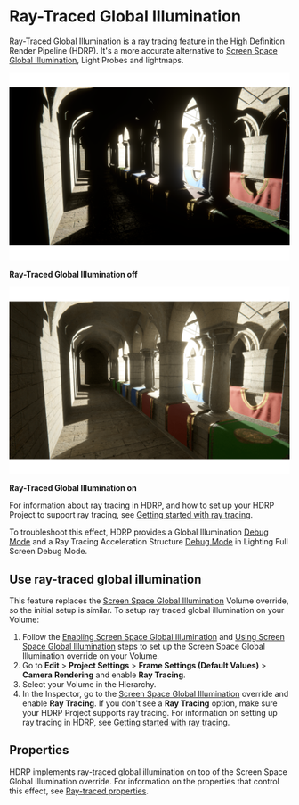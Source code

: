 # Ray-Traced Global Illumination

Ray-Traced Global Illumination is a ray tracing feature in the High Definition Render Pipeline (HDRP). It's a more accurate alternative to [Screen Space Global Illumination](Override-Screen-Space-GI.md), Light Probes and lightmaps.

![](Images/RayTracedGlobalIllumination1.png)

**Ray-Traced Global Illumination off**

![](Images/RayTracedGlobalIllumination2.png)

**Ray-Traced Global Illumination on**

For information about ray tracing in HDRP, and how to set up your HDRP Project to support ray tracing, see [Getting started with ray tracing](Ray-Tracing-Getting-Started.md).

To troubleshoot this effect, HDRP provides a Global Illumination [Debug Mode](Ray-Tracing-Debug.md) and a Ray Tracing Acceleration Structure [Debug Mode](Ray-Tracing-Debug.md) in Lighting Full Screen Debug Mode.

## Use ray-traced global illumination

This feature replaces the [Screen Space Global Illumination](Override-Screen-Space-GI.md) Volume override, so the initial setup is similar. To setup ray traced global illumination on your Volume:

1. Follow the [Enabling Screen Space Global Illumination](Override-Screen-Space-GI.md#enabling-screen-space-global-illumination) and [Using Screen Space Global Illumination](Override-Screen-Space-GI.md#using-screen-space-global-illumination) steps to set up the Screen Space Global Illumination override on your Volume.
2. Go to **Edit** > **Project Settings** > **Frame Settings (Default Values)** > **Camera** **Rendering** and enable **Ray Tracing**.
3. Select your Volume in the Hierarchy.
4. In the Inspector, go to the [Screen Space Global Illumination](Override-Screen-Space-GI.md) override and enable **Ray Tracing**. If you don't see a **Ray Tracing** option, make sure your HDRP Project supports ray tracing. For information on setting up ray tracing in HDRP, see [Getting started with ray tracing](Ray-Tracing-Getting-Started.md).

## Properties

HDRP implements ray-traced global illumination on top of the Screen Space Global Illumination override. For information on the properties that control this effect, see [Ray-traced properties](Override-Screen-Space-GI.md).
